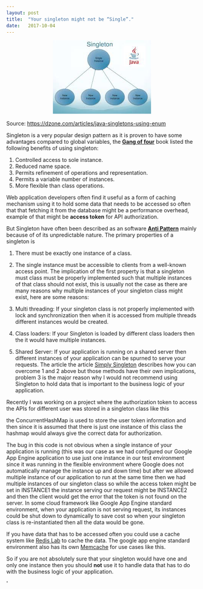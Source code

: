 ```yaml
---
layout:	post
title:	"Your singleton might not be “Single”."
date:	2017-10-04
---
```


<p align="center">
 <img src="img/0CAvq1Jb3ynFuSwnG.png" alt="Singleton Diagram">
</p>
 

Source: <https://dzone.com/articles/java-singletons-using-enum>[](https://en.wikipedia.org/wiki/Singleton_pattern)
 
 Singleton is a very popular design pattern as it is proven to have some advantages compared to global variables, 
 the [**Gang of four**](https://en.wikipedia.org/wiki/Design_Patterns) 
 book listed the following benefits of using singleton:

1. Controlled access to sole instance.
2. Reduced name space.
3. Permits refinement of operations and representation.
4. Permits a variable number of instances.
5. More flexible than class operations.

Web application developers often find it useful as a form of caching mechanism using it to hold some data that
 needs to be accessed so often that that fetching it from the database might be a performance overhead, 
 example of that might be **access token** for API authorization.

But Singleton have often been described as an software
 [**Anti Pattern**](https://en.wikipedia.org/wiki/Anti-pattern#Software_design) 
 mainly because of of its unpredictable nature. The primary properties of a singleton is

1. There must be exactly one instance of a class.
2. The single instance must be accessible to clients from a well-known access point.
The implication of the first property is that a singleton must class must be properly implemented such that 
multiple instances of that class should not exist, this is usually not the case as there are many reasons 
why multiple instances of your singleton class might exist, here are some reasons:

1. Multi threading: If your singleton class is not properly implemented with lock and synchronization then when 
it is accessed from multiple threads different instances would be created.
2. Class loaders: If your Singleton is loaded by different class loaders then the it would have multiple instances.
3. Shared Server: If your application is running on a shared server then different instances of your application can 
be spurned to serve your requests.
The article the article [Simply Singleton](https://www.javaworld.com/article/2073352/core-java/simply-singleton.html) 
describes how you can overcome 1 and 2 above but those methods have their own implications, problem 3 is the major 
reason why I would not recommend using Singleton to hold data that is important to the business logic of your application.

Recently I was working on a project where the authorization token to access the APIs for different user was stored 
in a singleton class like this

the ConcurrentHashMap is used to store the user token information and then since it is assumed that there is just
 one instance of this class the hashmap would always give the correct data for authorization.

The bug in this code is not obvious when a single instance of your application is running (this was our case as 
we had configured our Google App Engine application to use just one instance in our test environment since it
was running in the flexible environment where Google does not automatically manage the instance up and down time)
but after we allowed multiple instance of our application to run at the same time then we had multiple instances
of our singleton class so while the access token might be set in INSTANCE1 the instance serving our request might 
be INSTANCE2 and then the client would get the error that the token is not found on the server. 
In some cloud framework like Google App Engine standard environment, when your application is 
not serving request, its instances could be shut down to dynamically 
to save cost so when your singleton class is re-instantiated then all the data would be gone.

If you have data that has to be accessed often you could use a cache system like 
[Redis Lab](https://redislabs.com/lp/memcached-java/) to cache the data. 
The google app engine standard environment also has its own 
[Memcache](https://cloud.google.com/appengine/docs/standard/python/memcache/) for use cases like this.

So if you are not absolutely sure that your singleton would have one and only one instance then you should **not** use
 it to handle data that has to do with the business logic of your application.

'